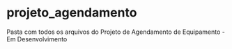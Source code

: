 # projeto_agendamento
Pasta com todos os arquivos do Projeto de Agendamento de Equipamento - Em Desenvolvimento
